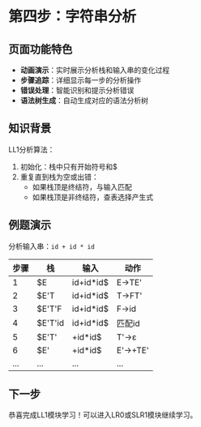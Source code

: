 # 第四步：字符串分析

## 页面功能特色

- **动画演示**：实时展示分析栈和输入串的变化过程
- **步骤追踪**：详细显示每一步的分析操作
- **错误处理**：智能识别和提示分析错误
- **语法树生成**：自动生成对应的语法分析树

## 知识背景

LL1分析算法：
1. 初始化：栈中只有开始符号和$
2. 重复直到栈为空或出错：
   - 如果栈顶是终结符，与输入匹配
   - 如果栈顶是非终结符，查表选择产生式

## 例题演示

分析输入串：`id + id * id`

| 步骤 | 栈 | 输入 | 动作 |
|------|----|----|----|
| 1 | $E | id+id*id$ | E→TE' |
| 2 | $E'T | id+id*id$ | T→FT' |
| 3 | $E'T'F | id+id*id$ | F→id |
| 4 | $E'T'id | id+id*id$ | 匹配id |
| 5 | $E'T' | +id*id$ | T'→ε |
| 6 | $E' | +id*id$ | E'→+TE' |
| ... | ... | ... | ... |

## 下一步

恭喜完成LL1模块学习！可以进入LR0或SLR1模块继续学习。 